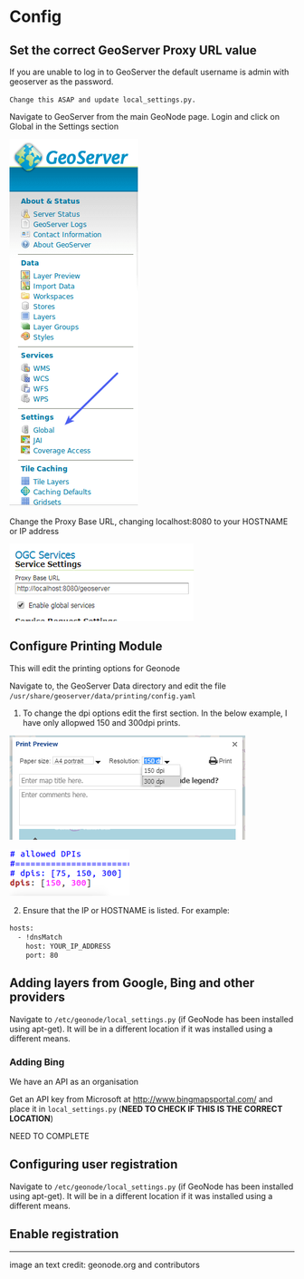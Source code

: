 # Config

## Set the correct GeoServer Proxy URL value

If you are unable to log in to GeoServer the default username is admin with geoserver as the password. 

`Change this ASAP and update local_settings.py.`

Navigate to GeoServer from the main GeoNode page. Login and click on Global in the Settings section

![geoserver_settings_global.png](https://github.com/BrcMapsTeam/geonode_user_guides/blob/master/img/geoserver_settings_global.png "geoserver_settings_global.png")

Change the Proxy Base URL, changing localhost:8080 to your HOSTNAME or IP address

![geoserver_settings_global_url.png](https://github.com/BrcMapsTeam/geonode_user_guides/blob/master/img/geoserver_serttings_global_url.PNG "geoserver_settings_global_url.png")

## Configure Printing Module

This will edit the printing options for Geonode

Navigate to, the GeoServer Data directory and edit the file `/usr/share/geoserver/data/printing/config.yaml`

1. To change the dpi options edit the first section. In the below example, I have only allopwed 150 and 300dpi prints.

![printing_module_config_dpi_1.PNG](https://github.com/BrcMapsTeam/geonode_user_guides/blob/master/img/printing_module_config_dpi_1.PNG "printing_module_config_dpi_1.PNG")

![printing_module_config_dpi.PNG](https://github.com/BrcMapsTeam/geonode_user_guides/blob/master/img/printing_module_config_dpi.PNG "printing_module_config_dpi.PNG")

2. Ensure that the IP or HOSTNAME is listed. For example:

```
hosts:
  - !dnsMatch
    host: YOUR_IP_ADDRESS
    port: 80
```

## Adding layers from Google, Bing and other providers

Navigate to `/etc/geonode/local_settings.py` (if GeoNode has been installed using apt-get). It will be in a different location if it was installed using a different means. 

### Adding Bing

We have an API as an organisation

Get an API key from Microsoft at http://www.bingmapsportal.com/ and place it in `local_settings.py` (__NEED TO CHECK IF THIS IS THE CORRECT LOCATION__)



NEED TO COMPLETE

## Configuring user registration 

Navigate to `/etc/geonode/local_settings.py` (if GeoNode has been installed using apt-get). It will be in a different location if it was installed using a different means. 




## Enable registration




---

image an text credit: geonode.org and contributors
